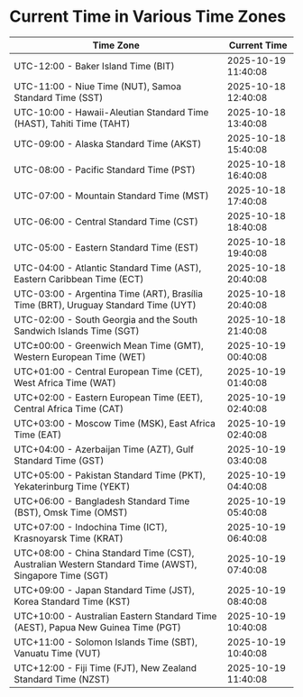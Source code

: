 # Current Time in Various Time Zones

| Time Zone | Current Time |
|-----------|--------------|
| UTC-12:00 - Baker Island Time (BIT) | 2025-10-19 11:40:08 |
| UTC-11:00 - Niue Time (NUT), Samoa Standard Time (SST) | 2025-10-18 12:40:08 |
| UTC-10:00 - Hawaii-Aleutian Standard Time (HAST), Tahiti Time (TAHT) | 2025-10-18 13:40:08 |
| UTC-09:00 - Alaska Standard Time (AKST) | 2025-10-18 15:40:08 |
| UTC-08:00 - Pacific Standard Time (PST) | 2025-10-18 16:40:08 |
| UTC-07:00 - Mountain Standard Time (MST) | 2025-10-18 17:40:08 |
| UTC-06:00 - Central Standard Time (CST) | 2025-10-18 18:40:08 |
| UTC-05:00 - Eastern Standard Time (EST) | 2025-10-18 19:40:08 |
| UTC-04:00 - Atlantic Standard Time (AST), Eastern Caribbean Time (ECT) | 2025-10-18 20:40:08 |
| UTC-03:00 - Argentina Time (ART), Brasília Time (BRT), Uruguay Standard Time (UYT) | 2025-10-18 20:40:08 |
| UTC-02:00 - South Georgia and the South Sandwich Islands Time (SGT) | 2025-10-18 21:40:08 |
| UTC±00:00 - Greenwich Mean Time (GMT), Western European Time (WET) | 2025-10-19 00:40:08 |
| UTC+01:00 - Central European Time (CET), West Africa Time (WAT) | 2025-10-19 01:40:08 |
| UTC+02:00 - Eastern European Time (EET), Central Africa Time (CAT) | 2025-10-19 02:40:08 |
| UTC+03:00 - Moscow Time (MSK), East Africa Time (EAT) | 2025-10-19 02:40:08 |
| UTC+04:00 - Azerbaijan Time (AZT), Gulf Standard Time (GST) | 2025-10-19 03:40:08 |
| UTC+05:00 - Pakistan Standard Time (PKT), Yekaterinburg Time (YEKT) | 2025-10-19 04:40:08 |
| UTC+06:00 - Bangladesh Standard Time (BST), Omsk Time (OMST) | 2025-10-19 05:40:08 |
| UTC+07:00 - Indochina Time (ICT), Krasnoyarsk Time (KRAT) | 2025-10-19 06:40:08 |
| UTC+08:00 - China Standard Time (CST), Australian Western Standard Time (AWST), Singapore Time (SGT) | 2025-10-19 07:40:08 |
| UTC+09:00 - Japan Standard Time (JST), Korea Standard Time (KST) | 2025-10-19 08:40:08 |
| UTC+10:00 - Australian Eastern Standard Time (AEST), Papua New Guinea Time (PGT) | 2025-10-19 10:40:08 |
| UTC+11:00 - Solomon Islands Time (SBT), Vanuatu Time (VUT) | 2025-10-19 10:40:08 |
| UTC+12:00 - Fiji Time (FJT), New Zealand Standard Time (NZST) | 2025-10-19 11:40:08 |
